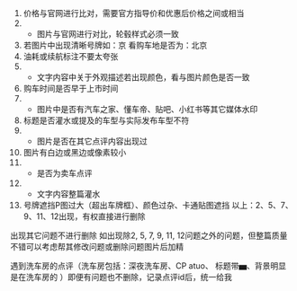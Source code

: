 1. 价格与官网进行比对，需要官方指导价和优惠后价格之间或相当
2. *  图片与官网进行对比，轮毂样式必须一致
3. 若图片中出现清晰号牌如：京 看购车地是否为：北京
4. 油耗或续航标注不要太夸张
5. *  文字内容中关于外观描述若出现颜色，看与图片颜色是否一致
6. 购车时间是否早于上市时间
7. *  图片中是否有汽车之家、懂车帝、贴吧、小红书等其它媒体水印
8. 标题是否灌水或提及的车型与实际发布车型不符
9. *  图片是否在其它点评内容出现过
10. 图片有白边或黑边或像素较小
11. * 是否为卖车点评
12. * 文字内容整篇灌水
13. 号牌遮挡P图过大（超出车牌框）、颜色过杂、卡通贴图遮挡
以上：2、5、7、9、11、12出现，有权直接进行删除

出现其它问题不进行删除
如出现除2, 5, 7, 9, 11, 12问题之外的问题，但整篇质量不错可以考虑帮其修改问题或删除问题图片后加精

遇到洗车房的点评（洗车房包括：深夜洗车房、CP atuo、 标题带▅、背景明显是在洗车房的 ）即便有问题也不删除，记录点评id后，统一给我